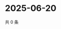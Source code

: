 # 2025-06-20

共 0 条

<!-- BEGIN ZHIHUQUESTIONS -->
<!-- 最后更新时间 Fri Jun 20 2025 19:10:22 GMT+0800 (China Standard Time) -->

<!-- END ZHIHUQUESTIONS -->
